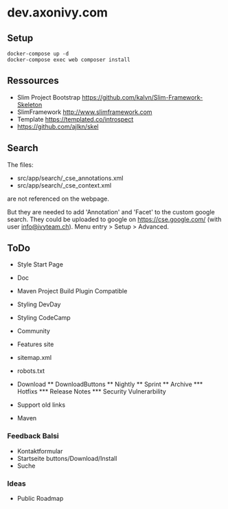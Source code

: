 # dev.axonivy.com

## Setup
	docker-compose up -d
	docker-compose exec web composer install

## Ressources
* Slim Project Bootstrap <https://github.com/kalvn/Slim-Framework-Skeleton>
* SlimFramework <http://www.slimframework.com>
* Template <https://templated.co/introspect>
* https://github.com/ajlkn/skel

## Search
The files: 
 * src/app/search/_cse_annotations.xml
 * src/app/search/_cse_context.xml

are not referenced on the webpage.

But they are needed to add 'Annotation' and 'Facet' to the custom google search.
They could be uploaded to google on https://cse.google.com/ (with user info@ivyteam.ch).
Menu entry > Setup > Advanced.

## ToDo

* Style Start Page
* Doc
* Maven Project Build Plugin Compatible
* Styling DevDay
* Styling CodeCamp 
* Community
* Features site

* sitemap.xml
* robots.txt

* Download
** DownloadButtons
** Nightly
** Sprint
** Archive
*** Hotfixs
*** Release Notes
*** Security Vulnerarbility 

* Support old links
* Maven

### Feedback Balsi
* Kontaktformular
* Startseite buttons/Download/Install
* Suche

### Ideas
* Public Roadmap
